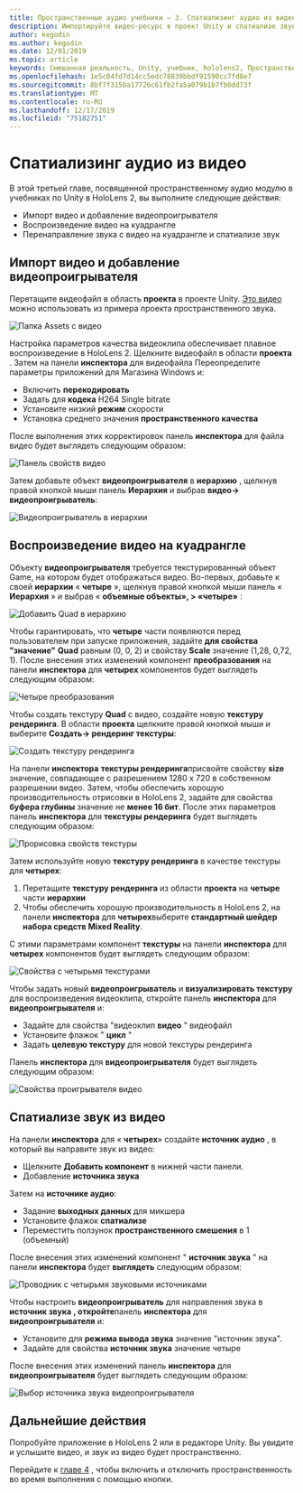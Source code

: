 ```yaml
---
title: Пространственные аудио учебники — 3. Спатиализинг аудио из видео
description: Импортируйте видео-ресурс в проект Unity и спатиализе звук из видео.
author: kegodin
ms.author: kegodin
ms.date: 12/01/2019
ms.topic: article
keywords: Смешанная реальность, Unity, учебник, hololens2, Пространственный звук
ms.openlocfilehash: 1e5c84fd7d14cc5edc78839bbdf91590cc7fd8e7
ms.sourcegitcommit: 8bf7f315ba17726c61fb2fa5a079b1b7fb0dd73f
ms.translationtype: MT
ms.contentlocale: ru-RU
ms.lasthandoff: 12/17/2019
ms.locfileid: "75182751"
---
```

# <a name="spatializing-audio-from-a-video"></a>Спатиализинг аудио из видео
В этой третьей главе, посвященной пространственному аудио модулю в учебниках по Unity в HoloLens 2, вы выполните следующие действия:
* Импорт видео и добавление видеопроигрывателя
* Воспроизведение видео на куадрангле
* Перенаправление звука с видео на куадрангле и спатиализе звук

## <a name="import-a-video-and-add-a-video-player"></a>Импорт видео и добавление видеопроигрывателя

Перетащите видеофайл в область **проекта** в проекте Unity. [Это видео](https://github.com/microsoft/spatialaudio-unity/blob/develop/Samples/MicrosoftSpatializerSample/Assets/Microsoft%20HoloLens%20-%20Spatial%20Sound-PTPvx7mDon4.mp4?raw=true) можно использовать из примера проекта пространственного звука.

![Папка Assets с видео](images/spatial-audio/assets-folder-with-video.png)

Настройка параметров качества видеоклипа обеспечивает плавное воспроизведение в HoloLens 2. Щелкните видеофайл в области **проекта** . Затем на панели **инспектора** для видеофайла Переопределите параметры приложений для Магазина Windows и:
* Включить **перекодировать**
* Задать для **кодека** H264 Single bitrate
* Установите низкий **режим** скорости
* Установка среднего значения **пространственного качества**

После выполнения этих корректировок панель **инспектора** для файла видео будет выглядеть следующим образом:

![Панель свойств видео](images/spatial-audio/video-property-pane.png)

Затем добавьте объект **видеопроигрывателя** в **иерархию** , щелкнув правой кнопкой мыши панель **Иерархия** и выбрав **видео-> видеопроигрыватель**:

![Видеопроигрыватель в иерархии](images/spatial-audio/video-player-in-hierarchy.png)

## <a name="play-video-onto-a-quadrangle"></a>Воспроизведение видео на куадрангле
Объекту **видеопроигрывателя** требуется текстурированный объект Game, на котором будет отображаться видео. Во-первых, добавьте к своей **иерархии** « **четыре** », щелкнув правой кнопкой мыши панель « **Иерархия** » и выбрав « **объемные объекты», > «четыре»** :

![Добавить Quad в иерархию](images/spatial-audio/add-quad-to-hierarchy.png)

Чтобы гарантировать, что **четыре** части появляются перед пользователем при запуске приложения, задайте **для свойства "значение"** **Quad** равным (0, 0, 2) и свойству **Scale** значение (1,28, 0,72, 1). После внесения этих изменений компонент **преобразования** на панели **инспектора** для **четырех** компонентов будет выглядеть следующим образом:

![Четыре преобразования](images/spatial-audio/quad-transform.png)

Чтобы создать текстуру **Quad** с видео, создайте новую **текстуру рендеринга**. В области **проекта** щелкните правой кнопкой мыши и выберите **Создать-> рендеринг текстуры**:

![Создать текстуру рендеринга](images/spatial-audio/create-render-texture.png)

На панели **инспектора** **текстуры рендеринга**присвойте свойству **size** значение, совпадающее с разрешением 1280 x 720 в собственном разрешении видео. Затем, чтобы обеспечить хорошую производительность отрисовки в HoloLens 2, задайте для свойства **буфера глубины** значение не **менее 16 бит**. После этих параметров панель **инспектора** для **текстуры рендеринга** будет выглядеть следующим образом:

![Прорисовка свойств текстуры](images/spatial-audio/render-texture-properties.png)

Затем используйте новую **текстуру рендеринга** в качестве текстуры для **четырех**:
1. Перетащите **текстуру рендеринга** из области **проекта** на **четыре** части **иерархии**
2. Чтобы обеспечить хорошую производительность в HoloLens 2, на панели **инспектора** для **четырех**выберите **стандартный шейдер набора средств Mixed Reality**.

С этими параметрами компонент **текстуры** на панели **инспектора** для **четырех** компонентов будет выглядеть следующим образом:

![Свойства с четырьмя текстурами](images/spatial-audio/quad-texture-properties.png)

Чтобы задать новый **видеопроигрыватель** и **визуализировать текстуру** для воспроизведения видеоклипа, откройте панель **инспектора** для **видеопроигрывателя** и:
* Задайте для свойства "видеоклип **видео** " видеофайл
* Установите флажок " **цикл** "
* Задать **целевую текстуру** для новой текстуры рендеринга

Панель **инспектора** для **видеопроигрывателя** будет выглядеть следующим образом:

![Свойства проигрывателя видео](images/spatial-audio/video-player-properties.png)

## <a name="spatialize-the-audio-from-the-video"></a>Спатиализе звук из видео
На панели **инспектора** для « **четырех**» создайте **источник аудио** , в который вы направите звук из видео:
* Щелкните **Добавить компонент** в нижней части панели.
* Добавление **источника звука**

Затем на **источнике аудио**:
* Задание **выходных данных** для микшера
* Установите флажок **спатиализе**
* Переместить ползунок **пространственного смешения** в 1 (объемный)

После внесения этих изменений компонент " **источник звука** " на панели **инспектора** будет **выглядеть** следующим образом:

![Проводник с четырьмя звуковыми источниками](images/spatial-audio/quad-audio-source-inspector.png)

Чтобы настроить **видеопроигрыватель** для направления звука в **источник звука** **, откройте**панель **инспектора** для **видеопроигрывателя** и:
* Установите для **режима вывода звука** значение "источник звука".
* Задайте для свойства **источник звука** значение четыре

После внесения этих изменений панель **инспектора** для **видеопроигрывателя** будет выглядеть следующим образом:

![Выбор источника звука видеопроигрывателя](images/spatial-audio/video-player-set-audio-source.png)

## <a name="next-steps"></a>Дальнейшие действия
Попробуйте приложение в HoloLens 2 или в редакторе Unity. Вы увидите и услышите видео, и звук из видео будет пространственно.

Перейдите к [главе 4](unity-spatial-audio-ch4.md) , чтобы включить и отключить пространственность во время выполнения с помощью кнопки.

